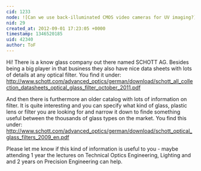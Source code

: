 ```yaml
---
cid: 1233
node: ![Can we use back-illuminated CMOS video cameras for UV imaging?](../notes/warren/12-12-2010/can-we-use-back-illuminated-cmos-video-cameras-uv-imaging)
nid: 29
created_at: 2012-09-01 17:23:05 +0000
timestamp: 1346520185
uid: 42340
author: ToF
---
```


Hi!
There is a know glass company out there named SCHOTT AG.
Besides being a big player in that business they also have nice data sheets with lots of details at any optical filter.
You find it under:
http://www.schott.com/advanced_optics/german/download/schott_all_collection_datasheets_optical_glass_filter_october_2011.pdf

And then there is furthermore an older catalog with lots of information on filter. It is quite interesting and you can specify what kind of glass, plastic lens or filter you are looking for and narrow it down to finde something useful between the thousands of glass types on the market.
You find this under:
http://www.schott.com/advanced_optics/german/download/schott_optical_glass_filters_2009_en.pdf

Please let me know if this kind of information is useful to you - maybe attending 1 year the lectures on Technical Optics Engineering, Lighting and and 2 years on Precision Engineering can help.